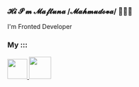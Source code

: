 ### 𝓗𝓲 𝓘'𝓶 𝓜𝓪𝓯𝓽𝓾𝓷𝓪 /𝓜𝓪𝓱𝓶𝓾𝓭𝓸𝓿𝓪/ 🖐🏻😁

I'm Fronted Developer 

### My :::
<a href="https://www.linkedin.com/in/oysha-bonu-52086a245/"><img src="https://www.pngkey.com/png/detail/14-146540_linkedin-no-brainer-simbolo-do-linkedin.png" width="45">  </a><a href="https://www.instagram.com/m_bona_/"><img src="https://demax.pro/wa-data/public/shop/products/89/65/106589/images/103174/103174.970.png" width="50px">  </a>


